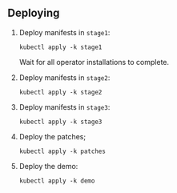 ## Deploying

1. Deploy manifests in `stage1`:

    ```
    kubectl apply -k stage1
    ```

    Wait for all operator installations to complete.

    <!--
    kubectl wait --for jsonpath='{.status.phase}=Succeeded' csv --all -A
    -->

2. Deploy manifests in `stage2`:

    ```
    kubectl apply -k stage2
    ```

3. Deploy manifests in `stage3`:

    ```
    kubectl apply -k stage3
    ```

4. Deploy the patches;

    ```
    kubectl apply -k patches
    ```

5. Deploy the demo:

    ```
    kubectl apply -k demo
    ```
